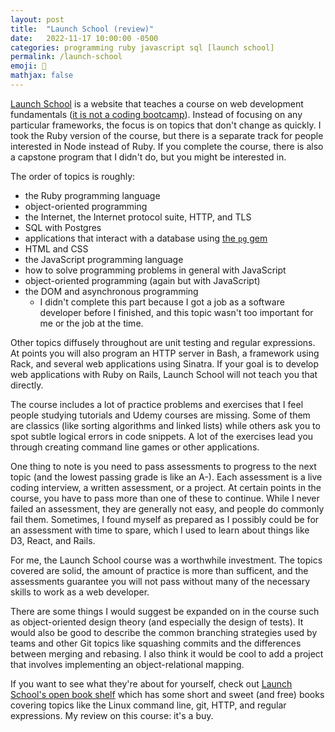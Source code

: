```yaml
---
layout: post
title:  "Launch School (review)"
date:   2022-11-17 10:00:00 -0500
categories: programming ruby javascript sql [launch school]
permalink: /launch-school
emoji: 🙂
mathjax: false
---
```


[Launch School](https://launchschool.com) is a website that teaches a course on web development fundamentals ([it is not a coding bootcamp](https://medium.com/launch-school/were-not-a-bootcamp-c33901412c38)). Instead of focusing on any particular frameworks, the focus is on topics that don't change as quickly. I took the Ruby version of the course, but there is a separate track for people interested in Node instead of Ruby. If you complete the course, there is also a capstone program that I didn't do, but you might be interested in.

The order of topics is roughly:
- the Ruby programming language
- object-oriented programming
- the Internet, the Internet protocol suite, HTTP, and TLS
- SQL with Postgres
- applications that interact with a database using [the `pg` gem](https://github.com/ged/ruby-pg)
- HTML and CSS
- the JavaScript programming language
- how to solve programming problems in general with JavaScript
- object-oriented programming (again but with JavaScript)
- the DOM and asynchronous programming
  - I didn't complete this part because I got a job as a software developer before I finished, and this topic wasn't too important for me or the job at the time.

Other topics diffusely throughout are unit testing and regular expressions. At points you will also program an HTTP server in Bash, a framework using Rack, and several web applications using Sinatra. If your goal is to develop web applications with Ruby on Rails, Launch School will not teach you that directly.

The course includes a lot of practice problems and exercises that I feel people studying tutorials and Udemy courses are missing. Some of them are classics (like sorting algorithms and linked lists) while others ask you to spot subtle logical errors in code snippets. A lot of the exercises lead you through creating command line games or other applications.

One thing to note is you need to pass assessments to progress to the next topic (and the lowest passing grade is like an A-). Each assessment is a live coding interview, a written assessment, or a project. At certain points in the course, you have to pass more than one of these to continue. While I never failed an assessment, they are generally not easy, and people do commonly fail them. Sometimes, I found myself as prepared as I possibly could be for an assessment with time to spare, which I used to learn about things like D3, React, and Rails.

For me, the Launch School course was a worthwhile investment. The topics covered are solid, the amount of practice is more than sufficent, and the assessments guarantee you will not pass without many of the necessary skills to work as a web developer.

There are some things I would suggest be expanded on in the course such as object-oriented design theory (and especially the design of tests). It would also be good to describe the common branching strategies used by teams and other Git topics like squashing commits and the differences between merging and rebasing. I also think it would be cool to add a project that involves implementing an object-relational mapping.

If you want to see what they're about for yourself, check out [Launch School's open book shelf](https://launchschool.com/books) which has some short and sweet (and free) books covering topics like the Linux command line, git, HTTP, and regular expressions. My review on this course: it's a buy.
